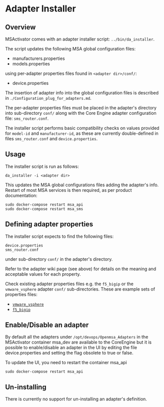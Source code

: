 Adapter Installer
=================


Overview
--------

MSActivator comes with an adapter installer script: `../bin/da_installer`.

The script updates the following MSA global configuration files:

- manufacturers.properties
- models.properties

using per-adapter properties files found in `<adapter dir>/conf/`:

- device.properties

The insertion of adapter info into the global configuration files
is described in `./Configuration_plug_for_adapters.md`.

The per-adapter properties files must be placed in the adapter's directory
into sub-directory `conf/` along with the Core Engine adapter configuration file: `sms_router.conf`.

The installer script performs basic compatibility checks on values provided
for `model-id` and `manufacturer-id`, as these are currently double-defined
in files `sms_router.conf` and `device.properties`.

Usage
-----

The installer script is run as follows:

	da_installer -i <adapter dir>

This updates the MSA global configurations files adding the adapter's info.
Restart of most MSA services is then required, as per product documentation:

	sudo docker-compose restart msa_api
	sudo docker-compose restart msa_sms

Defining adapter properties
---------------------------

The installer script expects to find the following files:

	device.properties
	sms_router.conf

under sub-directory `conf/` in the adapter's directory.

Refer to the adapter wiki page (see above) for details on the meaning
and acceptable values for each property.

Check existing adapter properties files e.g. the `f5_bigip` or
the `vmware_vsphere` adapter `conf/` sub-directories.  These are
example sets of properties files:

- [`vmware_vsphere`](../adapters/vmware_vsphere/conf)
- [`f5_bigip`](../adapters/f5_bigip/conf)

Enable/Disable an adapter
-------------------------

By default all the adapters under `/opt/devops/Openmsa_Adapters` in the MSActivator container msa_dev are available to the CoreEngine but it is possible to enable/disable an adapter in the UI by editing the file device.properties and setting the flag obsolete to true or false. 

To update the UI, you need to restart the container msa_api

	sudo docker-compose restart msa_api

Un-installing
-------------

There is currently no support for un-installing an adapter's definition.




